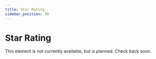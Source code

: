 ```yaml
---
title: Star Rating
sidebar_position: 90
---
```


# Star Rating

This element is not currently available, but is planned. Check back soon. 